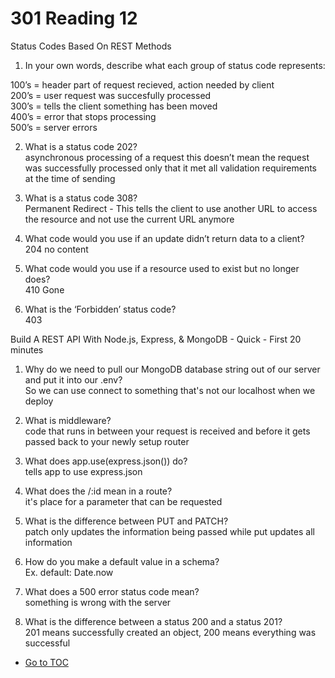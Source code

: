 # 301 Reading 12  

Status Codes Based On REST Methods  

1. In your own words, describe what each group of status code represents:  

100’s = header part of request recieved, action needed by client  
200’s = user request was succesfully processed  
300’s = tells the client something has been moved  
400’s = error that stops processing  
500’s = server errors  

2. What is a status code 202?  
asynchronous processing of a request this doesn’t mean the request was successfully processed only that it met all validation requirements at the time of sending  

3. What is a status code 308?  
Permanent Redirect - This tells the client to use another URL to access the resource and not use the current URL anymore  

4. What code would you use if an update didn’t return data to a client?  
204 no content  

5. What code would you use if a resource used to exist but no longer does?  
410 Gone  

6. What is the ‘Forbidden’ status code?  
403  

Build A REST API With Node.js, Express, & MongoDB - Quick - First 20 minutes  

1. Why do we need to pull our MongoDB database string out of our server and put it into our .env?  
So we can use connect to something that's not our localhost when we deploy  

2. What is middleware?  
code that runs in between your request is received and before it gets passed back to your newly setup router  

3. What does app.use(express.json()) do?  
tells app to use express.json

4. What does the /:id mean in a route?  
it's place for a parameter that can be requested  

5. What is the difference between PUT and PATCH?  
patch only updates the information being passed while put updates all information  

6. How do you make a default value in a schema?  
Ex. default: Date.now  

7. What does a 500 error status code mean?  
something is wrong with the server  

8. What is the difference between a status 200 and a status 201?  
201 means successfully created an object, 200 means everything was successful  

- [Go to TOC](README.md)
